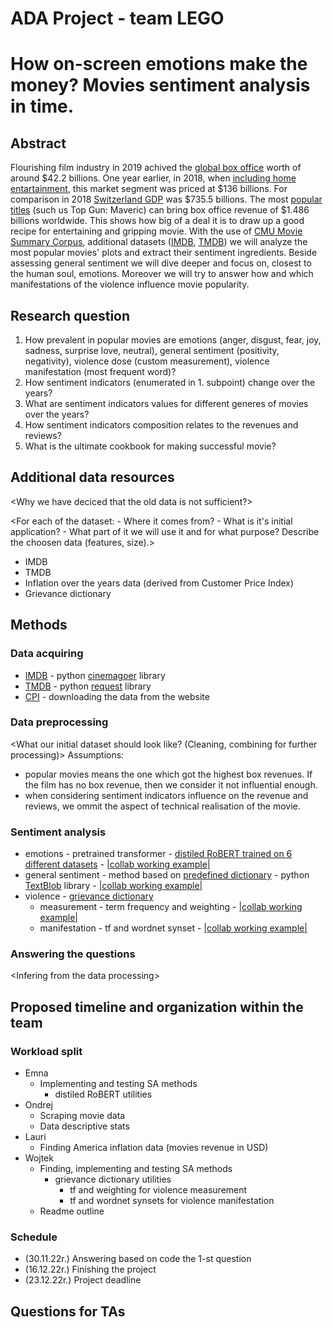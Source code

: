 # ADA Project - team LEGO

# How on-screen emotions make the money? Movies sentiment analysis in time.

## Abstract

Flourishing film industry in 2019 achived the [global box office](https://www.statista.com/statistics/260198/filmed-entertainment-revenue-worldwide-by-region/) worth of around $42.2 billions. One year earlier, in 2018, when [including home entartainment](https://en.wikipedia.org/wiki/Film_industry), this market segment was priced at $136 billions. For comparison in 2018 [Switzerland GDP](https://www.google.com/search?q=swiss+gdp&oq=swiss+gdp&aqs=chrome..69i57.3721j0j4&sourceid=chrome&ie=UTF-8) was $735.5 billions. The most [popular titles](https://www.boxofficemojo.com/year/world/?ref_=bo_nb_yl_tab) (such us Top Gun: Maveric) can bring box office revenue of $1.486 billions worldwide. This shows how big of a deal it is to draw up a good recipe for entertaining and gripping movie. With the use of [CMU Movie Summary Corpus](http://www.cs.cmu.edu/~ark/personas/), additional datasets ([IMDB](https://www.imdb.com/), [TMDB](https://www.themoviedb.org/)) we will analyze the most popular movies' plots and extract their sentiment ingredients. Beside assessing general sentiment we will dive deeper and focus on, closest to the human soul, emotions. Moreover we will try to answer how and which manifestations of the violence influence movie popularity.

## Research question
1. How prevalent in popular movies are emotions (anger, disgust, fear, joy, sadness, surprise love, neutral), general sentiment (positivity, negativity), violence dose (custom measurement), violence manifestation (most frequent word)?
2. How sentiment indicators (enumerated in 1. subpoint) change over the years?
3. What are sentiment indicators values for different generes of movies over the years?
4. How sentiment indicators composition relates to the revenues and reviews?
5. What is the ultimate cookbook for making successful movie?

## Additional data resources
\<Why we have deciced that the old data is not sufficient?>

\<For each of the dataset: 
	- Where it comes from?
	- What is it's initial application?
	- What part of it we will use it and for what purpose?
Describe the choosen data (features, size).>
- IMDB
- TMDB
- Inflation over the years data (derived from Customer Price Index)
- Grievance dictionary

## Methods
### Data acquiring
- [IMDB](https://www.imdb.com/) - python [cinemagoer](https://imdbpy.readthedocs.io/en/latest/) library
- [TMDB](https://www.themoviedb.org/) - python [request](https://requests.readthedocs.io/en/latest/) library
- [CPI](https://www.bls.gov/cpi/data.htm) - downloading the data from the website
### Data preprocessing 
\<What our initial dataset should look like? (Cleaning, combining for further processing)>
Assumptions:
- popular movies means the one which got the highest box revenues. If the film has no box revenue, then we consider it not influential enough.
- when considering sentiment indicators influence on the revenue and reviews, we ommit the aspect of technical realisation of the movie.
### Sentiment analysis
- emotions - pretrained transformer - [distiled RoBERT trained on 6 different datasets](https://huggingface.co/j-hartmann/emotion-english-distilroberta-base?text=This+movie+always+makes+me+cry..) - [|collab working example|](https://colab.research.google.com/drive/1XGtSiTwpB2o8EImQ2PeRzpHL_kSxBTOV?usp=sharing)
- general sentiment - method based on [predefined dictionary](https://github.com/sloria/TextBlob/blob/6396e24e85af7462cbed648fee21db5082a1f3fb/textblob/en/en-sentiment.xml) - python [TextBlob](https://textblob.readthedocs.io/en/dev/index.html) library - [|collab working example|]()
- violence - [grievance dictionary](https://github.com/Isabellevdv/grievancedictionary)
    - measurement - term frequency and weighting - [|collab working example|]()
    - manifestation - tf and wordnet synset - [|collab working example|]()

### Answering the questions
\<Infering from the data processing>

## Proposed timeline and organization within the team
### Workload split
 - Emna
    - Implementing and testing SA methods
        - distiled RoBERT utilities
 - Ondrej
    - Scraping movie data
    - Data descriptive stats
 - Lauri
    - Finding America inflation data (movies revenue in USD)
 - Wojtek
    - Finding, implementing and testing SA methods
        - grievance dictionary utilities
            - tf and weighting for violence measurement
            - tf and wordnet synsets for violence manifestation
    - Readme outline
### Schedule
 - (30.11.22r.) Answering based on code the 1-st question
 - (16.12.22r.) Finishing the project
 - (23.12.22r.) Project deadline

## Questions for TAs
